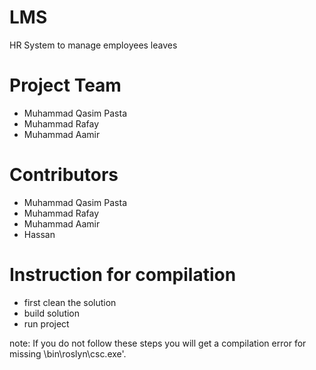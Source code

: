# LMS
HR System to manage employees leaves
# Project Team
* Muhammad Qasim Pasta
* Muhammad Rafay 
* Muhammad Aamir


# Contributors
* Muhammad Qasim Pasta
* Muhammad Rafay 
* Muhammad Aamir
* Hassan

# Instruction for compilation
* first clean the solution 
* build solution
* run project

note: If you do not follow these steps you will get a compilation error for missing \bin\roslyn\csc.exe'.
